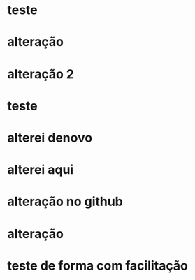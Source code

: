 # teste 
# alteração
# alteração 2
# teste
# alterei denovo
# alterei aqui
# alteração no github
# alteração
# teste de forma com facilitação